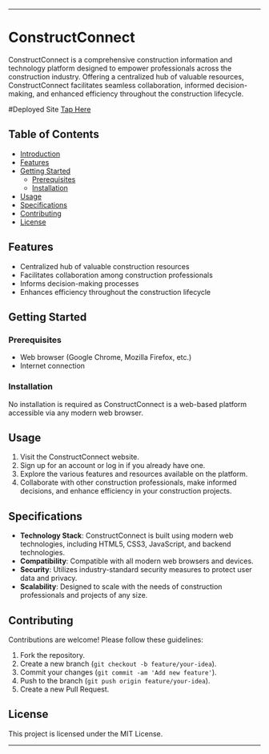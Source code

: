 
---

# ConstructConnect

ConstructConnect is a comprehensive construction information and technology platform designed to empower professionals across the construction industry. Offering a centralized hub of valuable resources, ConstructConnect facilitates seamless collaboration, informed decision-making, and enhanced efficiency throughout the construction lifecycle.

#Deployed Site 
[Tap Here](#https://vjticonstructconnect.netlify.app/)

## Table of Contents

- [Introduction](#constructconnect)
- [Features](#features)
- [Getting Started](#getting-started)
  - [Prerequisites](#prerequisites)
  - [Installation](#installation)
- [Usage](#usage)
- [Specifications](#specifications)
- [Contributing](#contributing)
- [License](#license)

## Features

- Centralized hub of valuable construction resources
- Facilitates collaboration among construction professionals
- Informs decision-making processes
- Enhances efficiency throughout the construction lifecycle

## Getting Started

### Prerequisites

- Web browser (Google Chrome, Mozilla Firefox, etc.)
- Internet connection

### Installation

No installation is required as ConstructConnect is a web-based platform accessible via any modern web browser.

## Usage

1. Visit the ConstructConnect website.
2. Sign up for an account or log in if you already have one.
3. Explore the various features and resources available on the platform.
4. Collaborate with other construction professionals, make informed decisions, and enhance efficiency in your construction projects.

## Specifications

- **Technology Stack**: ConstructConnect is built using modern web technologies, including HTML5, CSS3, JavaScript, and backend technologies.
- **Compatibility**: Compatible with all modern web browsers and devices.
- **Security**: Utilizes industry-standard security measures to protect user data and privacy.
- **Scalability**: Designed to scale with the needs of construction professionals and projects of any size.

## Contributing

Contributions are welcome! Please follow these guidelines:

1. Fork the repository.
2. Create a new branch (`git checkout -b feature/your-idea`).
3. Commit your changes (`git commit -am 'Add new feature'`).
4. Push to the branch (`git push origin feature/your-idea`).
5. Create a new Pull Request.

## License

This project is licensed under the MIT License.

---
